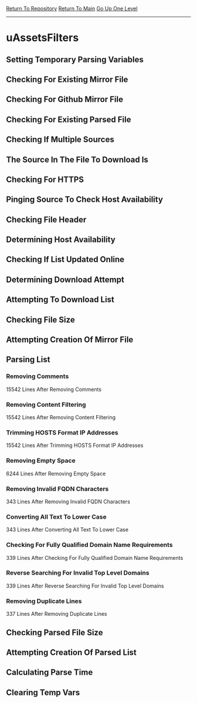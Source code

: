 [Return To Repository](https://github.com/deathbybandaid/piholeparser/)
[Return To Main](https://github.com/deathbybandaid/piholeparser/blob/master/RecentRunLogs/Mainlog.md)
[Go Up One Level](https://github.com/deathbybandaid/piholeparser/blob/master/RecentRunLogs/TopLevelScripts/30-Processing-External-Blacklists.md)
____________________________________
# uAssetsFilters
## Setting Temporary Parsing Variables
## Checking For Existing Mirror File
## Checking For Github Mirror File
## Checking For Existing Parsed File
## Checking If Multiple Sources
## The Source In The File To Download Is
## Checking For HTTPS
## Pinging Source To Check Host Availability
## Checking File Header
## Determining Host Availability
## Checking If List Updated Online
## Determining Download Attempt
## Attempting To Download List
## Checking File Size
## Attempting Creation Of Mirror File
## Parsing List
### Removing Comments
15542 Lines After Removing Comments
### Removing Content Filtering
15542 Lines After Removing Content Filtering
### Trimming HOSTS Format IP Addresses
15542 Lines After Trimming HOSTS Format IP Addresses
### Removing Empty Space
6244 Lines After Removing Empty Space
### Removing Invalid FQDN Characters
343 Lines After Removing Invalid FQDN Characters
### Converting All Text To Lower Case
343 Lines After Converting All Text To Lower Case
### Checking For Fully Qualified Domain Name Requirements
339 Lines After Checking For Fully Qualified Domain Name Requirements
### Reverse Searching For Invalid Top Level Domains
339 Lines After Reverse Searching For Invalid Top Level Domains
### Removing Duplicate Lines
337 Lines After Removing Duplicate Lines
## Checking Parsed File Size
## Attempting Creation Of Parsed List
## Calculating Parse Time
## Clearing Temp Vars

